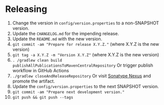 # Releasing

1. Change the version in `config/version.properties` to a non-SNAPSHOT version.
2. Update the `CHANGELOG.md` for the impending release.
3. Update the `README.md` with the new version.
4. `git commit -am "Prepare for release X.Y.Z."` (where X.Y.Z is the new version)
5. `git tag -a X.Y.Z -m "Version X.Y.Z"` (where X.Y.Z is the new version)
6. `. /gradlew clean build publishAllPublicationsToMavenCentralRepository`
    Or trigger publish workflow in GitHub Actions
7. `./gradlew closeAndReleaseRepository`
    Or visit [Sonatype Nexus](https://s01.oss.sonatype.org/) and promote the artifact.
8. Update the `config/version.properties` to the next SNAPSHOT version.
9. `git commit -am "Prepare next development version."`
10. `git push && git push --tags`
